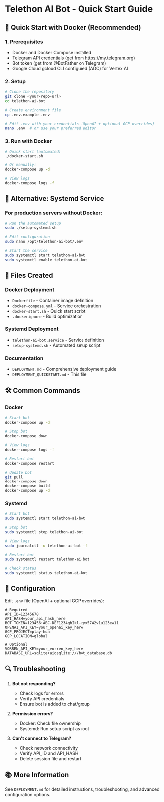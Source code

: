 # Telethon AI Bot - Quick Start Guide

## 🚀 Quick Start with Docker (Recommended)

### 1. Prerequisites
- Docker and Docker Compose installed
- Telegram API credentials (get from https://my.telegram.org)
- Bot token (get from @BotFather on Telegram)
- Google Cloud gcloud CLI configured (ADC) for Vertex AI

### 2. Setup
```bash
# Clone the repository
git clone <your-repo-url>
cd telethon-ai-bot

# Create environment file
cp .env.example .env

# Edit .env with your credentials (OpenAI + optional GCP overrides)
nano .env  # or use your preferred editor
```

### 3. Run with Docker
```bash
# Quick start (automated)
./docker-start.sh

# Or manually:
docker-compose up -d

# View logs
docker-compose logs -f
```

## 🔧 Alternative: Systemd Service

### For production servers without Docker:
```bash
# Run the automated setup
sudo ./setup-systemd.sh

# Edit configuration
sudo nano /opt/telethon-ai-bot/.env

# Start the service
sudo systemctl start telethon-ai-bot
sudo systemctl enable telethon-ai-bot
```

## 📁 Files Created

### Docker Deployment
- `Dockerfile` - Container image definition
- `docker-compose.yml` - Service orchestration
- `docker-start.sh` - Quick start script
- `.dockerignore` - Build optimization

### Systemd Deployment
- `telethon-ai-bot.service` - Service definition
- `setup-systemd.sh` - Automated setup script

### Documentation
- `DEPLOYMENT.md` - Comprehensive deployment guide
- `DEPLOYMENT_QUICKSTART.md` - This file

## 🛠️ Common Commands

### Docker
```bash
# Start bot
docker-compose up -d

# Stop bot
docker-compose down

# View logs
docker-compose logs -f

# Restart bot
docker-compose restart

# Update bot
git pull
docker-compose down
docker-compose build
docker-compose up -d
```

### Systemd
```bash
# Start bot
sudo systemctl start telethon-ai-bot

# Stop bot
sudo systemctl stop telethon-ai-bot

# View logs
sudo journalctl -u telethon-ai-bot -f

# Restart bot
sudo systemctl restart telethon-ai-bot

# Check status
sudo systemctl status telethon-ai-bot
```

## 📝 Configuration

Edit `.env` file (OpenAI + optional GCP overrides):
```env
# Required
API_ID=12345678
API_HASH=your_api_hash_here
BOT_TOKEN=123456:ABC-DEF1234ghIkl-zyx57W2v1u123ew11
OPENAI_API_KEY=your_openai_key_here
GCP_PROJECT=play-hoa
GCP_LOCATION=global

# Optional
VORREN_API_KEY=your_vorren_key_here
DATABASE_URL=sqlite+aiosqlite:///bot_database.db
```

## 🔍 Troubleshooting

1. **Bot not responding?**
   - Check logs for errors
   - Verify API credentials
   - Ensure bot is added to chat/group

2. **Permission errors?**
   - Docker: Check file ownership
   - Systemd: Run setup script as root

3. **Can't connect to Telegram?**
   - Check network connectivity
   - Verify API_ID and API_HASH
   - Delete session file and restart

## 📚 More Information

See `DEPLOYMENT.md` for detailed instructions, troubleshooting, and advanced configuration options.

